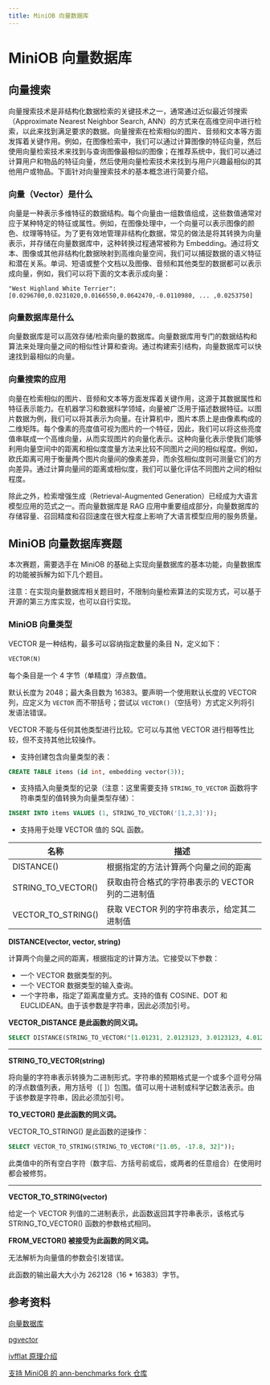 ```yaml
---
title: MiniOB 向量数据库
---
```


# MiniOB 向量数据库

## 向量搜索

向量搜索技术是非结构化数据检索的关键技术之一，通常通过近似最近邻搜索（Approximate Nearest Neighbor Search, ANN）的方式来在高维空间中进行检索，以此来找到满足要求的数据。向量搜索在检索相似的图片、音频和文本等方面发挥着关键作用。例如，在图像检索中，我们可以通过计算图像的特征向量，然后使用向量检索技术来找到与查询图像最相似的图像；在推荐系统中，我们可以通过计算用户和物品的特征向量，然后使用向量检索技术来找到与用户兴趣最相似的其他用户或物品。下面针对向量搜索技术的基本概念进行简要介绍。

### 向量（Vector）是什么

向量是一种表示多维特征的数据结构。每个向量由一组数值组成，这些数值通常对应于某种特定的特征或属性。例如，在图像处理中，一个向量可以表示图像的颜色、纹理等特征。为了更有效地管理非结构化数据，常见的做法是将其转换为向量表示，并存储在向量数据库中，这种转换过程通常被称为 Embedding。通过将文本、图像或其他非结构化数据映射到高维向量空间，我们可以捕捉数据的语义特征和潜在关系。单词、短语或整个文档以及图像、音频和其他类型的数据都可以表示成向量，例如，我们可以将下面的文本表示成向量：

```
"West Highland White Terrier": [0.0296700,0.0231020,0.0166550,0.0642470,-0.0110980, ... ,0.0253750]
```

### 向量数据库是什么

向量数据库是可以高效存储/检索向量的数据库。向量数据库用专门的数据结构和算法来处理向量之间的相似性计算和查询。通过构建索引结构，向量数据库可以快速找到最相似的向量。

### 向量搜索的应用

向量在检索相似的图片、音频和文本等方面发挥着关键作用，这源于其数据属性和特征表示能力。在机器学习和数据科学领域，向量被广泛用于描述数据特征。以图片数据为例，我们可以将其表示为向量。在计算机中，图片本质上是由像素构成的二维矩阵。每个像素的亮度值可视为图片的一个特征，因此，我们可以将这些亮度值串联成一个高维向量，从而实现图片的向量化表示。这种向量化表示使我们能够利用向量空间中的距离和相似度度量方法来比较不同图片之间的相似程度。例如，欧氏距离可用于衡量两个图片向量间的像素差异，而余弦相似度则可测量它们的方向差异。通过计算向量间的距离或相似度，我们可以量化评估不同图片之间的相似程度。

除此之外，检索增强生成（Retrieval-Augmented Generation）已经成为大语言模型应用的范式之一。而向量数据库是 RAG 应用中重要组成部分，向量数据库的存储容量、召回精度和召回速度在很大程度上影响了大语言模型应用的服务质量。

## MiniOB 向量数据库赛题

本次赛题，需要选手在 MiniOB 的基础上实现向量数据库的基本功能，向量数据库的功能被拆解为如下几个题目。

注意：在实现向量数据库相关题目时，不限制向量检索算法的实现方式，可以基于开源的第三方库实现，也可以自行实现。

### MiniOB 向量类型

VECTOR 是一种结构，最多可以容纳指定数量的条目 N，定义如下：

```sql
VECTOR(N)
```

每个条目是一个 4 字节（单精度）浮点数值。

默认长度为 2048；最大条目数为 16383。要声明一个使用默认长度的 VECTOR 列，应定义为 `VECTOR` 而不带括号；尝试以 `VECTOR()`（空括号）方式定义列将引发语法错误。

VECTOR 不能与任何其他类型进行比较。它可以与其他 VECTOR 进行相等性比较，但不支持其他比较操作。

- 支持创建包含向量类型的表：

```sql
CREATE TABLE items (id int, embedding vector(3));
```

- 支持插入向量类型的记录（注意：这里需要支持 `STRING_TO_VECTOR` 函数将字符串类型的值转换为向量类型存储）：

```sql
INSERT INTO items VALUES (1, STRING_TO_VECTOR('[1,2,3]'));
```

- 支持用于处理 VECTOR 值的 SQL 函数。

| 名称               | 描述                                             |
| ------------------ | ------------------------------------------------ |
| DISTANCE()         | 根据指定的方法计算两个向量之间的距离             |
| STRING_TO_VECTOR() | 获取由符合格式的字符串表示的 VECTOR 列的二进制值 |
| VECTOR_TO_STRING() | 获取 VECTOR 列的字符串表示，给定其二进制值       |

**DISTANCE(vector, vector, string)**

计算两个向量之间的距离，根据指定的计算方法。它接受以下参数：

- 一个 VECTOR 数据类型的列。
- 一个 VECTOR 数据类型的输入查询。
- 一个字符串，指定了距离度量方式。支持的值有 COSINE、DOT 和 EUCLIDEAN。由于该参数是字符串，因此必须加引号。

**VECTOR_DISTANCE 是此函数的同义词。**

```sql
SELECT DISTANCE(STRING_TO_VECTOR("[1.01231, 2.0123123, 3.0123123, 4.01231231]"), STRING_TO_VECTOR("[1, 2, 3, 4]"), "COSINE");
```

---

**STRING_TO_VECTOR(string)**

将向量的字符串表示转换为二进制形式。字符串的预期格式是一个或多个逗号分隔的浮点数值列表，用方括号（[ ]）包围。值可以用十进制或科学记数法表示。由于该参数是字符串，因此必须加引号。

**TO_VECTOR() 是此函数的同义词。**

VECTOR_TO_STRING() 是此函数的逆操作：

```sql
SELECT VECTOR_TO_STRING(STRING_TO_VECTOR("[1.05, -17.8, 32]"));
```

此类值中的所有空白字符（数字后、方括号前或后，或两者的任意组合）在使用时都会被修剪。

---

**VECTOR_TO_STRING(vector)**

给定一个 VECTOR 列值的二进制表示，此函数返回其字符串表示，该格式与 STRING_TO_VECTOR() 函数的参数格式相同。

**FROM_VECTOR() 被接受为此函数的同义词。**

无法解析为向量值的参数会引发错误。

此函数的输出最大大小为 262128（16 \* 16383）字节。

## 参考资料

[向量数据库](https://en.wikipedia.org/wiki/Vector_database)

[pgvector](https://github.com/pgvector/pgvector)

[ivfflat 原理介绍](https://www.timescale.com/blog/nearest-neighbor-indexes-what-are-ivfflat-indexes-in-pgvector-and-how-do-they-work/)

[支持 MiniOB 的 ann-benchmarks fork 仓库](https://github.com/nautaa/ann-benchmarks/tree/miniob_ann)
